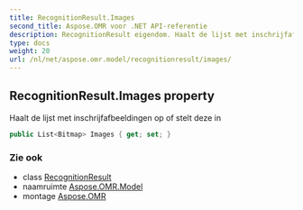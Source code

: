 ```yaml
---
title: RecognitionResult.Images
second_title: Aspose.OMR voor .NET API-referentie
description: RecognitionResult eigendom. Haalt de lijst met inschrijfafbeeldingen op of stelt deze in
type: docs
weight: 20
url: /nl/net/aspose.omr.model/recognitionresult/images/
---
```

## RecognitionResult.Images property

Haalt de lijst met inschrijfafbeeldingen op of stelt deze in

```csharp
public List<Bitmap> Images { get; set; }
```

### Zie ook

* class [RecognitionResult](../)
* naamruimte [Aspose.OMR.Model](../../recognitionresult/)
* montage [Aspose.OMR](../../../)


